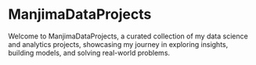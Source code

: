 # ManjimaDataProjects
Welcome to ManjimaDataProjects, a curated collection of my data science and analytics projects, showcasing my journey in exploring insights, building models, and solving real-world problems.
